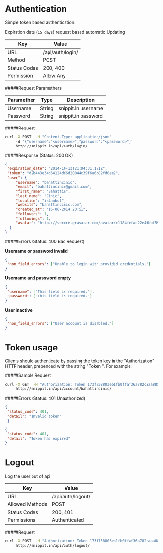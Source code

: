 Authentication
=======================
Simple token based authentication.

Expiration date (`15 days`) request based automatic Updating

| Key             | Value              |
| ----------------|--------------------|
| URL             | /api/auth/login/   |
| Method          | POST               |
| Status Codes    | 200, 400           |
| Permission      | Allow Any          |


#####Request Paramethers

| Paramether    | Type     | Description         |
| ------------- | ---------|---------------------|
| Username      | String   | snippit.in username |
| Password      | String   | snippit.in password |


#####Request

```bash
curl -X POST  -H "Content-Type: application/json"
     -d '{"username":"<username>","password":"<password>"}'
     http://snippit.in/api/auth/login/
```
    
#####Response (Status: 200 OK)

```json
{
 "expiration_date": "2014-10-13T21:04:31.171Z",
 "token": "d2b443e34d64124dd6d20044c39f6a6c82fd0ee2",
 "user": {
     "username": "bahattincinic",
     "email": "bahattincinic@gmail.com",
     "first_name": "Bahattin",
     "last_name": "Cinic",
     "location": "istanbul",
     "website": "bahattincinic.com",
     "created_at": "16-06-2014 20:51",
     "followers": 1,
     "followings": 1,
     "avatar": "https://secure.gravatar.com/avatar/c1184fefac22e49bbf59e3775ef6e9dd?s=130&d="
  }
}
```
    

#####Errors (Status: 400 Bad Request)
    
**Username or password invalid**
```json
{
 "non_field_errors": ["Unable to login with provided credentials."]
}
```
    
**Username and password empty**
```json
{
 "username": ["This field is required."],
 "password": ["This field is required."]
}
```

**User inactive**
```json
{
 "non_field_errors": ["User account is disabled."]
}
```


Token usage
=========================
Clients should authenticate by passing the token key in the "Authorization" HTTP header, prepended with the string "Token ".  For example:


#####Sample Request

```bash
curl -X GET  -H "Authorization: Token 173f758803eb1fb0ffaf36a782caaa885bd42af2"
     http://snippit.in/api/account/bahattincinic/
```

#####Errors (Status: 401 Unauthorized)

```json
{
 "status_code": 401,
 "detail": "Invalid token"
 }
```

```json
{
 "status_code": 401,
 "detail": "Token has expired"
}
```

Logout
=========================
Log the user out of api

| Key             | Value              |
| ----------------|--------------------|
| URL             | /api/auth/logout/  |
| Allowed Methods | POST               |
| Status Codes    | 200, 401           |
| Permissions     | Authenticated      |

#####Request

```bash
curl -X POST  -H "Authorization: Token 173f758803eb1fb0ffaf36a782caaa885bd42af2"
     http://snippit.in/api/auth/logout/
```
